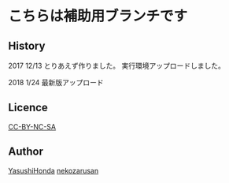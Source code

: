 こちらは補助用ブランチです
====

## History
2017 12/13
とりあえず作りました。
実行環境アップロードしました。

2018 1/24
最新版アップロード

## Licence

[CC-BY-NC-SA](https://)

## Author

[YasushiHonda](https://github.com/HondaLab)
[nekozarusan](https://github.com/nekozarusan)

